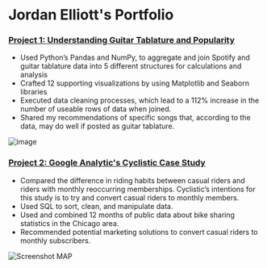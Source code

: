 # Jordan Elliott's Portfolio


### [Project 1: Understanding Guitar Tablature and Popularity](https://github.com/jordan-elliott21/Guitar_Tablature_Project/blob/main/Guitar%20Spotify%20Project.ipynb)
- Used Python’s Pandas and NumPy, to aggregate and join Spotify and guitar tablature data into 5 different structures for calculations and analysis
- Crafted 12 supporting visualizations by using Matplotlib and Seaborn libraries
- Executed data cleaning processes, which lead to a 112% increase in the number of useable rows of data when joined.
- Shared my recommendations of specific songs that, according to the data, may do well if posted as guitar tablature.
 
![image](https://user-images.githubusercontent.com/99245093/170218172-d3f57b01-4987-4011-b36f-76932a1d39d2.png)


### [Project 2: Google Analytic's Cyclistic Case Study](https://github.com/jordan-elliott21/Cyclistic-Case-Study/blob/main/README.md)
- Compared the difference in riding habits between casual riders and riders with monthly reoccurring memberships. Cyclistic’s intentions for this study is to try and convert casual riders to monthly members.
- Used SQL to sort, clean, and manipulate data.
- Used and combined 12 months of public data about bike sharing statistics in the Chicago area.
- Recommended potential marketing solutions to convert casual riders to monthly subscribers.

![Screenshot MAP](https://user-images.githubusercontent.com/99245093/152954776-9fe0023c-8275-491c-a910-77dec63d276a.png)
